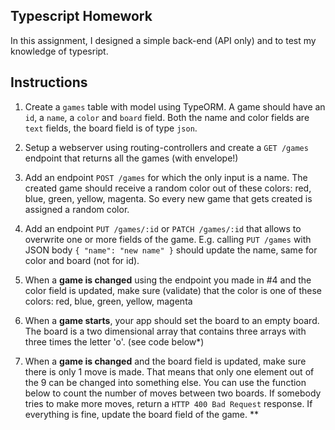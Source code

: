 ## Typescript Homework 

In this assignment, I designed a simple back-end (API only) and to test my knowledge of typesript. 

## Instructions

1. Create a `games` table with model using TypeORM. A game should have an `id`, a `name`, a `color` and `board` field. Both the name and color fields are `text` fields, the board field is of type `json`.  


2. Setup a webserver using routing-controllers and create a `GET /games` endpoint that returns all the games (with envelope!)


3. Add an endpoint `POST /games` for which the only input is a name. The created game should receive a random color out of these colors: red, blue, green, yellow, magenta. So every new game that gets created is assigned a random color. 


4. Add an endpoint `PUT /games/:id` or `PATCH /games/:id` that allows to overwrite one or more fields of the game. E.g. calling `PUT /games` with JSON body `{ "name": "new name" }` should update the name, same for color and board (not for id). 


5. When a **game is changed** using the endpoint you made in #4 and the color field is updated, make sure (validate) that the color is one of these colors: red, blue, green, yellow, magenta


6. When a **game starts**, your app should set the board to an empty board. The board is a two dimensional array that contains three arrays with three times the letter 'o'. (see code below\*)


7. When a **game is changed** and the board field is updated, make sure there is only 1 move is made. That means that only one element out of the 9 can be changed into something else. You can use the function below to count the number of moves between two boards. If somebody tries to make more moves, return a `HTTP 400 Bad Request` response. If everything is fine, update the board field of the game.  \*\* 
